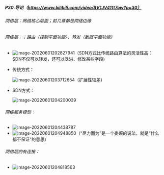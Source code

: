 ##### P30.导论（https://www.bilibili.com/video/BV1JV411t7ow?p=30）

###### 网络层：网络核心层面；前几章都是网络边缘

###### 网络层：；路由（控制平面功能）、转发（数据平面功能）

- ![image-20220601202827941](C:\Users\呵\AppData\Roaming\Typora\typora-user-images\image-20220601202827941.png)（SDN方式比传统路由算法的灵活性高：SDN不仅可以转发，还可以泛洪、修改某些字段)

- 传统方式：

  ![image-20220601203712654](C:\Users\呵\AppData\Roaming\Typora\typora-user-images\image-20220601203712654.png)（扩展性较差)

- SDN方式：

  ![image-20220601204200039](C:\Users\呵\AppData\Roaming\Typora\typora-user-images\image-20220601204200039.png)

###### 网络服务模型：

- ![image-20220601204438787](C:\Users\呵\AppData\Roaming\Typora\typora-user-images\image-20220601204438787.png)
- ![image-20220601204948850](C:\Users\呵\AppData\Roaming\Typora\typora-user-images\image-20220601204948850.png)（“尽力而为”是一个委婉的说法，就是“什么都不保证”的意思)

###### 网络层的有连接：

- ![image-20220601204818563](C:\Users\呵\AppData\Roaming\Typora\typora-user-images\image-20220601204818563.png)

